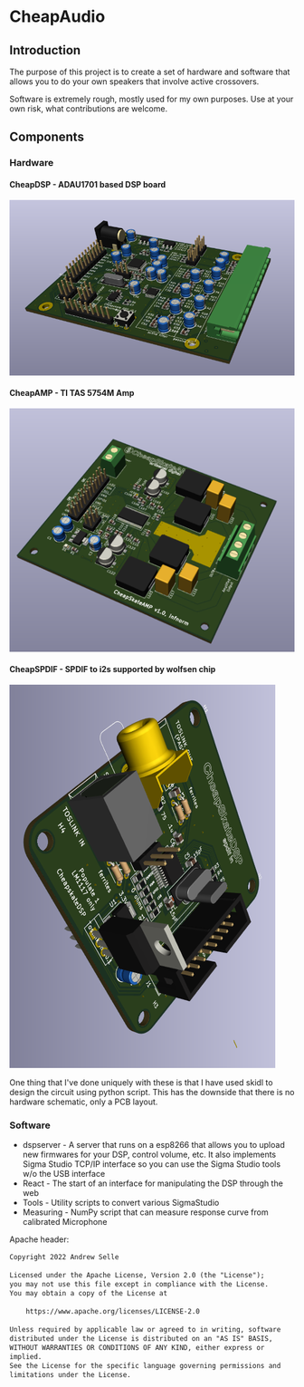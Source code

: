 # CheapAudio


## Introduction

The purpose of this project is to create a set of hardware and software that allows you to do your own speakers that involve active crossovers.

Software is extremely rough, mostly used for my own purposes. Use at your own risk, what contributions are welcome. 

## Components

### Hardware

#### CheapDSP - ADAU1701 based DSP board

![DSP Image](docs/images/cheapdsp_render.png)




#### CheapAMP - TI TAS 5754M Amp

![Amp Image](docs/images/cheapaudio_amp_render.png)

#### CheapSPDIF - SPDIF to i2s supported by wolfsen chip

![SPDIFAImage](docs/images/cheapskate_spdif_render.png)




One thing that I've done uniquely with these is that I have used skidl to design the circuit using python script. This has the downside that there is no hardware schematic, only a PCB layout.

### Software
  * dspserver - A server that runs on a esp8266 that allows you to upload new firmwares for your DSP, control volume, etc. It also implements Sigma Studio TCP/IP interface so you can use the Sigma Studio tools w/o the USB interface
  * React - The start of an interface for manipulating the DSP through the web
  * Tools - Utility scripts to convert various SigmaStudio 
  * Measuring - NumPy script that can measure response curve from calibrated Microphone


Apache header:

    Copyright 2022 Andrew Selle

    Licensed under the Apache License, Version 2.0 (the "License");
    you may not use this file except in compliance with the License.
    You may obtain a copy of the License at

        https://www.apache.org/licenses/LICENSE-2.0

    Unless required by applicable law or agreed to in writing, software
    distributed under the License is distributed on an "AS IS" BASIS,
    WITHOUT WARRANTIES OR CONDITIONS OF ANY KIND, either express or implied.
    See the License for the specific language governing permissions and
    limitations under the License.
